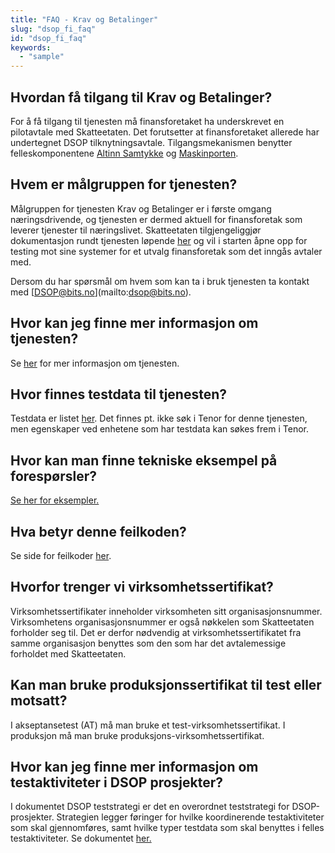 ```yaml
---
title: "FAQ - Krav og Betalinger"
slug: "dsop_fi_faq"
id: "dsop_fi_faq"
keywords:
  - "sample"
---
```


## Hvordan få tilgang til Krav og Betalinger?

For å få tilgang til tjenesten må finansforetaket ha underskrevet en pilotavtale med Skatteetaten. Det forutsetter at 
finansforetaket allerede har undertegnet DSOP tilknytningsavtale. Tilgangsmekanismen benytter felleskomponentene [Altinn 
Samtykke](https:/altinn.github.io/docs/utviklingsguider/samtykke/) og [Maskinporten](https:/docs.digdir.no/docs/Maskinporten/).


## Hvem er målgruppen for tjenesten?

Målgruppen for tjenesten Krav og Betalinger er i første omgang næringsdrivende, og tjenesten er dermed aktuell for 
finansforetak som leverer tjenester til næringslivet. Skatteetaten tilgjengeliggjør dokumentasjon rundt tjenesten løpende 
[her](https:/skatteetaten.github.io/beta-apier/kravogbetalinger) og vil i starten åpne opp for testing mot sine systemer 
for et utvalg finansforetak som det inngås avtaler med.

Dersom du har spørsmål om hvem som kan ta i bruk tjenesten ta kontakt med [[DSOP@bits.no](mailto:DSOP@bits.no)](mailto:dsop@bits.no).


## Hvor kan jeg finne mer informasjon om tjenesten?

Se [her](https:/skatteetaten.github.io/api-dokumentasjon/api/kravogbetalinger?tab=Om+tjenesten) for mer informasjon om 
tjenesten.


## Hvor finnes testdata til tjenesten?

Testdata er listet [her](https:/skatteetaten.github.io/api-dokumentasjon/api/kravogbetalinger?tab=Test).
Det finnes pt. ikke søk i Tenor for denne tjenesten, men egenskaper ved enhetene som har testdata kan søkes frem i Tenor.


## Hvor kan man finne tekniske eksempel på forespørsler?

[Se her for eksempler.](https:/skatteetaten.github.io/api-dokumentasjon/api/kravogbetalinger?tab=Eksempler)


## Hva betyr denne feilkoden?

Se side for feilkoder [her](https:/skatteetaten.github.io/api-dokumentasjon/api/kravogbetalinger?tab=Feilkoder).


## Hvorfor trenger vi virksomhetssertifikat?

Virksomhetssertifikater inneholder virksomheten sitt organisasjonsnummer. Virksomhetens organisasjonsnummer er også 
nøkkelen som Skatteetaten forholder seg til. Det er derfor nødvendig at virksomhetssertifikatet fra samme organisasjon 
benyttes som den som har det avtalemessige forholdet med Skatteetaten.


## Kan man bruke produksjonssertifikat til test eller motsatt?

I akseptansetest (AT) må man bruke et test-virksomhetssertifikat. I produksjon må man bruke produksjons-virksomhetssertifikat.


## Hvor kan jeg finne mer informasjon om testaktiviteter i DSOP prosjekter?

I dokumentet DSOP teststrategi er det en overordnet teststrategi for DSOP-prosjekter. Strategien legger føringer for 
hvilke koordinerende testaktiviteter som skal gjennomføres, samt hvilke typer testdata som skal benyttes i felles 
testaktiviteter. Se dokumentet [her.](https:/www.bits.no/wp-content/uploads/2022/02/DSOP-Teststrategi-V.1.0.pdf)
